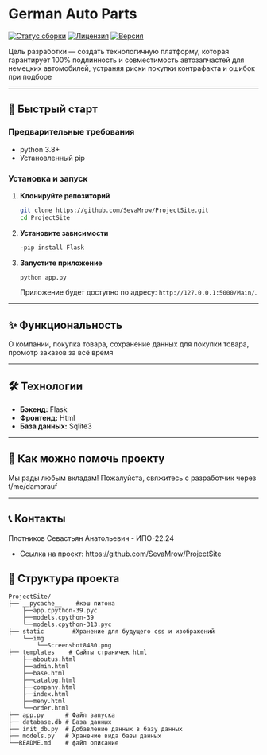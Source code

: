 
# German Auto Parts


[![Статус сборки](https://img.shields.io/travis/user/repo/master.svg)](https://travis-ci.org/user/repo)
[![Лицензия](https://img.shields.io/badge/license-MIT-blue.svg)](LICENSE)
[![Версия](https://img.shields.io/badge/version-1.0.0-green.svg)]()

Цель разработки — создать технологичную платформу, которая гарантирует 100% подлинность и совместимость автозапчастей для немецких автомобилей, устраняя риски покупки контрафакта и ошибок при подборе

---

## 🚀 Быстрый старт

### Предварительные требования

* python 3.8+
* Установленный pip

### Установка и запуск

1.  **Клонируйте репозиторий**
    ```bash
    git clone https://github.com/SevaMrow/ProjectSite.git
    cd ProjectSite
    ```

2.  **Установите зависимости**
    ```bash
    -pip install Flask
    ```

3.  **Запустите приложение**
    ```bash
    python app.py
    ```
    Приложение будет доступно по адресу: `http://127.0.0.1:5000/Main/`.

---

## ✨ Функциональность

  О компании, покупка товара, сохранение данных для покупки товара, промотр заказов за всё время

---

## 🛠 Технологии

*   **Бэкенд:** Flask
*   **Фронтенд:** Html
*   **База данных:** Sqlite3

---

## 🤝 Как можно помочь проекту

Мы рады любым вкладам! Пожалуйста, свяжитесь с разработчик через t/me/damorauf

---

## 📞 Контакты

Плотников Севастьян Анатольевич - ИПО-22.24
* Ссылка на проект: https://github.com/SevaMrow/ProjectSite

## 📁 Структура проекта
```
ProjectSite/
├── __pycache__    #кэш питона
    ├──app.cpython-39.pyc
    ├──models.cpython-39
    └──models.cpython-313.pyc
├── static        #Хранение для будущего css и изображений
    └──img
        └──Screenshot8480.png
├── templates    # Сайты страничек html
    ├──aboutus.html
    ├──admin.html
    ├──base.html
    ├──catalog.html
    ├──company.html
    ├──index.html
    ├──meny.html
    └──order.html
├── app.py      # Файл запуска
├── database.db # База данных
├── init_db.py  # Добавление данных в базу данных
├── models.py   # Хранение вида базы данных
└──README.md    # файл описание
```

